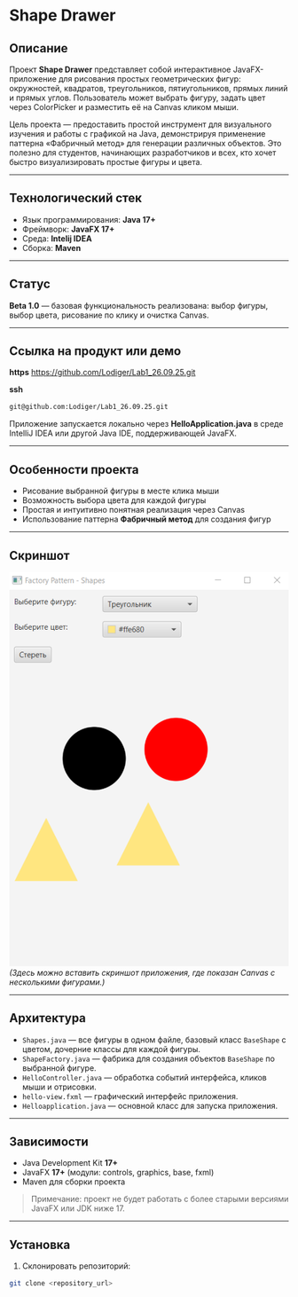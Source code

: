 # Shape Drawer

## Описание
Проект **Shape Drawer** представляет собой интерактивное JavaFX-приложение для рисования простых геометрических фигур: окружностей, квадратов, треугольников, пятиугольников, прямых линий и прямых углов. Пользователь может выбрать фигуру, задать цвет через ColorPicker и разместить её на Canvas кликом мыши.  

Цель проекта — предоставить простой инструмент для визуального изучения и работы с графикой на Java, демонстрируя применение паттерна «Фабричный метод» для генерации различных объектов. Это полезно для студентов, начинающих разработчиков и всех, кто хочет быстро визуализировать простые фигуры и цвета.  

---

## Технологический стек
- Язык программирования: **Java 17+**  
- Фреймворк: **JavaFX 17+**  
- Среда: **Intelij IDEA**
- Сборка: **Maven**  

---

## Статус
**Beta 1.0** — базовая функциональность реализована: выбор фигуры, выбор цвета, рисование по клику и очистка Canvas.  

---

## Ссылка на продукт или демо
**https** https://github.com/Lodiger/Lab1_26.09.25.git

**ssh** 
```bash
git@github.com:Lodiger/Lab1_26.09.25.git
```
Приложение запускается локально через **HelloApplication.java** в среде IntelliJ IDEA или другой Java IDE, поддерживающей JavaFX.

---

## Особенности проекта
- Рисование выбранной фигуры в месте клика мыши  
- Возможность выбора цвета для каждой фигуры  
- Простая и интуитивно понятная реализация через Canvas  
- Использование паттерна **Фабричный метод** для создания фигур  

---

## Скриншот
![Рабочее окно приложения](image.png)  
*(Здесь можно вставить скриншот приложения, где показан Canvas с несколькими фигурами.)*  

---

## Архитектура
- `Shapes.java` — все фигуры в одном файле, базовый класс `BaseShape` с цветом, дочерние классы для каждой фигуры.  
- `ShapeFactory.java` — фабрика для создания объектов `BaseShape` по выбранной фигуре.  
- `HelloController.java` — обработка событий интерфейса, кликов мыши и отрисовки.  
- `hello-view.fxml` — графический интерфейс приложения.  
- `Helloapplication.java` — основной класс для запуска приложения.  

---

## Зависимости
- Java Development Kit **17+**  
- JavaFX **17+** (модули: controls, graphics, base, fxml)  
- Maven для сборки проекта  

> Примечание: проект не будет работать с более старыми версиями JavaFX или JDK ниже 17.  

---

## Установка
1. Склонировать репозиторий:  
```bash
git clone <repository_url>
